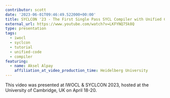 ```yaml
---
contributor: scott
date: '2023-06-01T09:46:49.522000+00:00'
title: SYCLCON '23 - The First Single Pass SYCL Compiler with Unified Code Representation Across Backends
external_url: https://www.youtube.com/watch?v=LKFYNQ75k8Q
type: presentation
tags:
  - iwocl
  - syclcon
  - tutorial
  - unified-code
  - compiler
featuring:
  - name: Aksel Alpay
    affiliation_at_video_production_time: Heidelberg University
---
```


This video was presented at IWOCL & SYCLCON 2023, hosted at the University of Cambridge, UK on April 18-20.
